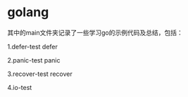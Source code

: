 # golang
其中的main文件夹记录了一些学习go的示例代码及总结，包括：

1.defer-test    defer

2.panic-test    panic

3.recover-test  recover

4.io-test
